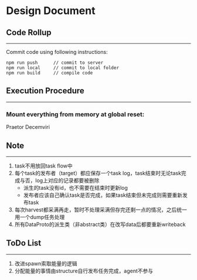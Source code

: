 # **Design Document**

## **Code Rollup**
---
Commit code using following instructions:
```
npm run push      // commit to server
npm run local     // commit to local folder
npm run build     // compile code
```

## **Execution Procedure**
---
### Mount everything from memory at global reset:

Praetor
Decemviri



## **Note**
---
1. task不用放回task flow中
2. 每个task的发布者（target）都应保存一个task log，task结束时无论task完成与否，log上对应的记录都要被删除
    - 派生的task没有id，也不需要在结束时更新log
    - 发布者应该自己确认task是否完成，如果task结束但未完成则需要重新发布task
3. 每次harvest都采满再走，暂时不处理采满但存完还剩一点的情况，之后统一用一个dump任务处理
4. 所有DataProto的派生类（非abstract类）在改写data后都要重新writeback

## **ToDo List**
---
1. 改进spawn索取能量的逻辑
2. 分配能量的事情由structure自行发布任务完成，agent不参与
